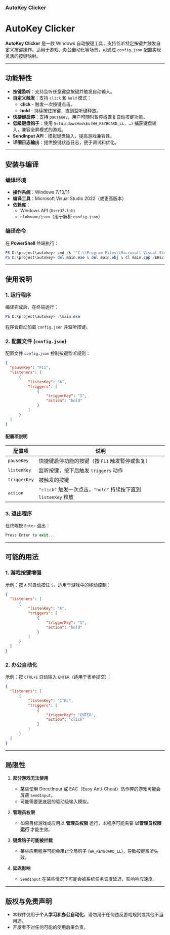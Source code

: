 ### AutoKey Clicker

# **AutoKey Clicker**
**AutoKey Clicker** 是一款 Windows 自动按键工具，支持监听特定按键并触发自定义按键操作。适用于游戏、办公自动化等场景，可通过 `config.json` 配置实现灵活的按键映射。

---

## **功能特性**
- **按键监听**：支持监听任意键盘按键并触发自动输入。
- **自定义触发**：支持 `click` 和 `hold` 模式：
  - **click** - 触发一次按键点击。
  - **hold** - 持续按住按键，直到监听键释放。
- **快捷键启停**：支持 `pauseKey`，用户可随时暂停或恢复自动按键功能。
- **低级键盘钩子**：使用 `SetWindowsHookEx(WH_KEYBOARD_LL, …)` 捕获键盘输入，兼容全屏模式的游戏。
- **SendInput API**：模拟键盘输入，提高游戏兼容性。
- **详细日志输出**：提供按键状态日志，便于调试和优化。

---

## **安装与编译**
### **编译环境**
- **操作系统**：Windows 7/10/11
- **编译工具**：Microsoft Visual Studio 2022（或更高版本）
- **依赖库**：
  - Windows API (`User32.lib`)
  - `nlohmann/json`（用于解析 `config.json`）

### **编译命令**
在 **PowerShell** 终端执行：
```powershell
PS D:\project\autokey> cmd /k '"C:\\Program Files\\Microsoft Visual Studio\\2022\\Community\\Common7\\Tools\\VsDevCmd.bat"'
PS D:\project\autokey> del main.exe & del main.obj & cl main.cpp /EHsc /Fe:main.exe /link User32.lib & main.exe
```

---

## **使用说明**
### **1. 运行程序**
编译完成后，在终端运行：
```powershell
PS D:\project\autokey> .\main.exe
```
程序会自动加载 `config.json` 并监听按键。

### **2. 配置文件 (`config.json`)**
配置文件 `config.json` 控制按键监听规则：
```json
{
  "pauseKey": "F11",
  "listeners": [
      {
          "listenKey": "A",
          "triggers": [
              {
                  "triggerKey": "S",
                  "action": "hold"
              }
          ]
      }
  ]
}
```
#### **配置项说明**
| 配置项 | 说明 |
|--------|------|
| `pauseKey` | 快捷键启停功能的按键（按 `F11` 触发暂停或恢复） |
| `listenKey` | 监听按键，按下后触发 `triggers` 动作 |
| `triggerKey` | 被触发的按键 |
| `action` | `"click"` 触发一次点击，`"hold"` 持续按下直到 `listenKey` 释放 |

### **3. 退出程序**
在终端按 `Enter` 退出：
```powershell
Press Enter to exit...
```

---

## **可能的用法**
### **1. 游戏按键增强**
示例：按 `A` 时自动按住 `S`，适用于游戏中的移动控制：
```json
{
  "listeners": [
      {
          "listenKey": "A",
          "triggers": [
              {
                  "triggerKey": "S",
                  "action": "hold"
              }
          ]
      }
  ]
}
```

### **2. 办公自动化**
示例：按 `CTRL+E` 自动输入 `ENTER`（适用于表单提交）：
```json
{
  "listeners": [
      {
          "listenKey": "CTRL",
          "triggers": [
              {
                  "triggerKey": "ENTER",
                  "action": "click"
              }
          ]
      }
  ]
}
```

---

## **局限性**
1. **部分游戏无法使用**
   - 某些使用 DirectInput 或 EAC（Easy Anti-Cheat）防作弊的游戏可能会屏蔽 `SendInput`。
   - 可能需要更底层的驱动级输入模拟。

2. **管理员权限**
   - 如果目标游戏或应用以 **管理员权限** 运行，本程序可能需要 **以管理员权限运行** 才能生效。

3. **键盘钩子可能被拦截**
   - 某些应用程序可能会阻止全局钩子 (`WH_KEYBOARD_LL`)，导致按键监听失效。

4. **延迟影响**
   - `SendInput` 在某些情况下可能会被系统任务调度延迟，影响响应速度。

---

## **版权与免责声明**
- 本软件仅用于**个人学习和办公自动化**，请勿用于任何违反游戏规则或其他不当用途。
- 开发者不对任何可能的使用后果负责。
